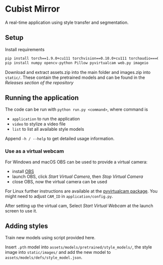 # Cubist Mirror

A real-time application using style transfer and segmentation.

## Setup

Install requirements

```bash
pip install torch==1.9.0+cu111 torchvision==0.10.0+cu111 torchaudio===0.9.0 -f https://download.pytorch.org/whl/torch_stable.html
pip install numpy opencv-python Pillow pyvirtualcam web.py imageio
```

Download and extract assets.zip into the main folder and images.zip into `static/`. These contain the pretrained models and can be found in the *Releases section of the repository*

## Running the application

The code can be run with `python run.py <command>`, where command is

 - `application` to run the application
 - `video` to stylize a video file
 - `list` to list all available style models

Append `-h / --help` to get detailed usage information.

### Use as a virtual webcam

For Windows and macOS OBS can be used to provide a virtual camera:

 - install [OBS](https://obsproject.com/)
 - launch OBS, click *Start Virtual Camera*, then *Stop Virtual Camera*
 - close OBS, now the virtual camera can be used

For Linux further instructions are available at the [pyvirtualcam package](https://github.com/letmaik/pyvirtualcam).
You might need to adjust `CAM_ID` in `application/config.py`.

After setting up the virtual cam, Select *Start Virtual Webcam* at the launch screen to use it.

## Adding styles

Train new models using script provided here.

Insert `.pth` model into `assets/models/pretrained/style_models/`, the style image into `static/images/` and add the new model to `assets/models/defs/style_model.json`.
